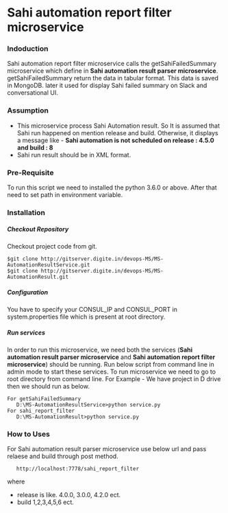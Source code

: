 # Sahi automation report filter microservice
### Indoduction
Sahi automation report filter microservice calls the getSahiFailedSummary microservice which define in **Sahi automation result parser microservice**. getSahiFailedSummary return the data in tabular format. This data is saved in MongoDB. later it used for display Sahi failed summary on Slack and conversational UI.
### Assumption
* This microservice process Sahi Automation result. So It is assumed that Sahi run happened on mention release and build. Otherwise, it displays a message like - **Sahi automation is not scheduled on release : 4.5.0 and build : 8**
* Sahi run result should be in XML format.

### Pre-Requisite
To run this script we need to installed the python 3.6.0 or above. After that need to set path in environment variable.

### Installation
##### Checkout Repository
Checkout project code from git.
```
$git clone http://gitserver.digite.in/devops-MS/MS-AutomationResultService.git
$git clone http://gitserver.digite.in/devops-MS/MS-AutomationResult.git
```
##### Configuration
You have to specify your CONSUL_IP and CONSUL_PORT in system.properties file which is present at root directory.

##### Run services
In order to run this microservice, we need both the services (**Sahi automation result parser microservice** and **Sahi automation report filter microservice**)  should be running. Run below script from command line in admin mode to start these services.
To run microservice we need to go to root directory from command line. For Example -
We have project in D drive then we should run as below.
```
For getSahiFailedSummary
   D:\MS-AutomationResultService>python service.py
For sahi_report_filter
   D:\MS-AutomationResult>python service.py
```  
### How to Uses
For Sahi automation result parser microservice use below url and pass relaese and build through post method.
```
   http://localhost:7778/sahi_report_filter
```
where
* release is like. 4.0.0, 3.0.0, 4.2.0 ect.
* build 1,2,3,4,5,6 ect.